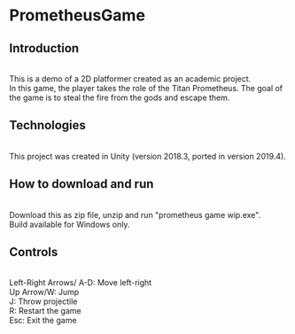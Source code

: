 # PrometheusGame
<h2>Introduction</h2> 
<br/>
This is a demo of a 2D platformer created as an academic project. 
<br/>In this game, the player takes the role of the Titan Prometheus. The goal of the game is to steal the fire from the gods and escape them.
<h2>Technologies</h2> 
<br/>
This project was created in Unity (version 2018.3, ported in version 2019.4).<br/>
<h2>How to download and run</h2><br/>
Download this as zip file, unzip and run "prometheus game wip.exe".<br/>
Build available for Windows only.<br/>
<h2>Controls</h2> <br/>
Left-Right Arrows/ A-D: Move left-right<br/>
Up Arrow/W: Jump<br/>
J: Throw projectile<br/>
R: Restart the game<br/>
Esc: Exit the game<br/>
